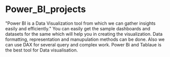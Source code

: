# Power_BI_projects
"Power BI is a Data Visualization tool from which we can gather insights easily and efficiently."
You can easily get the sample dashboards and datasets for the same which will help you in creating the visualization.
Data formatting, representation and manupulation methods can be done. Also we can use DAX for several query and complex work.
Power Bi and Tablaue is the best tool for Data visualisation.
